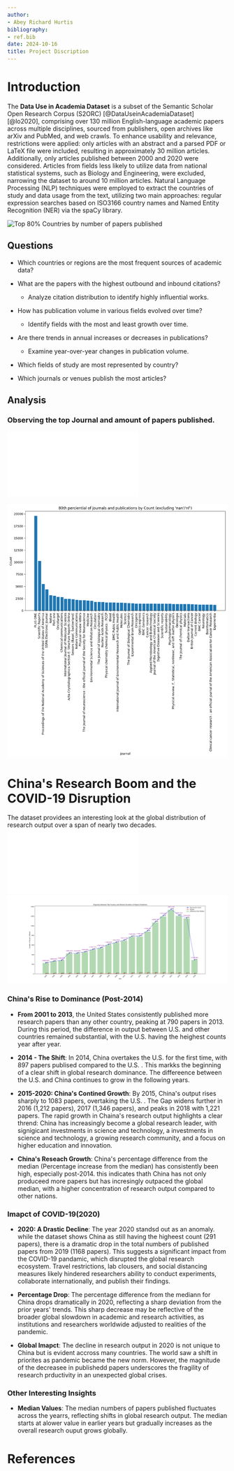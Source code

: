 ```yaml
---
author:
- Abey Richard Hurtis
bibliography:
- ref.bib
date: 2024-10-16
title: Project Discription
---
```


# Introduction

The **Data Use in Academia Dataset** is a subset of the Semantic Scholar
Open Research Corpus (S2ORC) [@DataUseinAcademiaDataset] [@lo2020],
comprising over 130 million English-language academic papers across
multiple disciplines, sourced from publishers, open archives like arXiv
and PubMed, and web crawls. To enhance usability and relevance,
restrictions were applied: only articles with an abstract and a parsed
PDF or LaTeX file were included, resulting in approximately 30 million
articles. Additionally, only articles published between 2000 and 2020
were considered. Articles from fields less likely to utilize data from
national statistical systems, such as Biology and Engineering, were
excluded, narrowing the dataset to around 10 million articles. Natural
Language Processing (NLP) techniques were employed to extract the
countries of study and data usage from the text, utilizing two main
approaches: regular expression searches based on ISO3166 country names
and Named Entity Recognition (NER) via the spaCy library.

![Top 80% Countries by number of papers
published](countrry_output.png)

## Questions

-   Which countries or regions are the most frequent sources of academic
    data?

-   What are the papers with the highest outbound and inbound citations?

    -   Analyze citation distribution to identify highly influential
        works.

-   How has publication volume in various fields evolved over time?

    -   Identify fields with the most and least growth over time.

-   Are there trends in annual increases or decreases in publications?

    -   Examine year-over-year changes in publication volume.

-   Which fields of study are most represented by country?

-   Which journals or venues publish the most articles?

## Analysis

### Observing the top Journal and amount of papers published. 

![80th percential of journals and publications ](top80journals.pdf)


![](top80journals.png)


# China's Research Boom and the COVID-19 Disruption

The dataset providees an interesting look at the global distribution of research output over a span of nearly two decades.
![Disparity Between Top Country and Median Numbers of Papers Published](MedianDisparity.pdf)
![](MedianDisparity.svg)

### China's Rise to Dominance (Post-2014)

- **From 2001 to 2013**, the United States consistently published more research papers than any other country, peaking at 790 papers in 2013. During this period, the difference in output between U.S. and other countries remained substantial, with the U.S. having the heighest counts year after year. 

- **2014 - The Shift**: In 2014, China overtakes the U.S. for the first time, with 897 papers publised compared to the U.S. . This markks the beginning of a clear shift in global research dominance. The differeence between the U.S. and China continues to grow in the following years. 

- **2015-2020: China's Contined Growth**: By 2015, China's output rises sharply to 1083 papers, overtaking the U.S. . The Gap widens further in 2016 (1,212 papers), 2017 (1,346 papers), and peaks in 2018 with 1,221 papers. The rapid growth in Chaina's research output highlights a clear thrend: China has increasingly become a global research leader, with signigicant investments in science and technology, a investments in science and technology, a growing research community, and a focus on higher education and innovation. 

- **China's Reseach Growth**: China's percentage difference from the median (Percentage increase from the median) has consistently been high, especially post-2014. this indicates thath China has not only produceed more papers but has incresingly outpaced the global median, with a higher concentration of research output compared to other nations. 

### **Imapct of COVID-19(2020)**

- **2020: A Drastic Decline**: The year 2020 standsd out as an anomaly. while the dataset shows China as still having the higheest count (291 papers), there is a dramatic drop in the total numbers of published papers from 2019 (1168 papers). This suggests a significant impact from the COVID-19 pandamic, which disrupted the global research ecosystem. Travel restrictions, lab clousers, and social distancing measures likely hindered researchers ability to conduct experiments, collaborate internationally, and publish their findings. 

- **Percentage Drop**: The percentage difference from the mediann for China drops dramatically in 2020, reflecting a sharp deviation from the prior years' trends. This sharp decrease may be reflective of the broader global slowdown in academic and research activities, as institutions and researchers worldwide adjusted to realities of the pandemic. 

- **Global Imapct**: The decline in research output in 2020 is not unique to China but is evident accross many countries. The world saw a shift in priorites as pandemic became the new norm. However, the magnitude of the decreasee in publishedd papers underscores the fragility of research prductivity in an unexpected global crises. 

### **Other Interesting Insights** 
- **Median Values**: The median numbers of papers published fluctuates across the yearrs, reflecting shifts in global research output. The median starts at alower value in earlier years but gradually increases as the overall research ouput grows globally. 
   
# References
